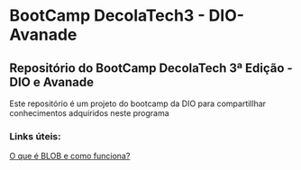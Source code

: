 # BootCamp DecolaTech3 - DIO-Avanade
## Repositório do BootCamp DecolaTech 3ª Edição - DIO e Avanade

Este repositório é um projeto do bootcamp da DIO para compartillhar conhecimentos adquiridos neste programa

### Links úteis:

[O que é BLOB e como funciona?](../Aulas/Blob.md)

